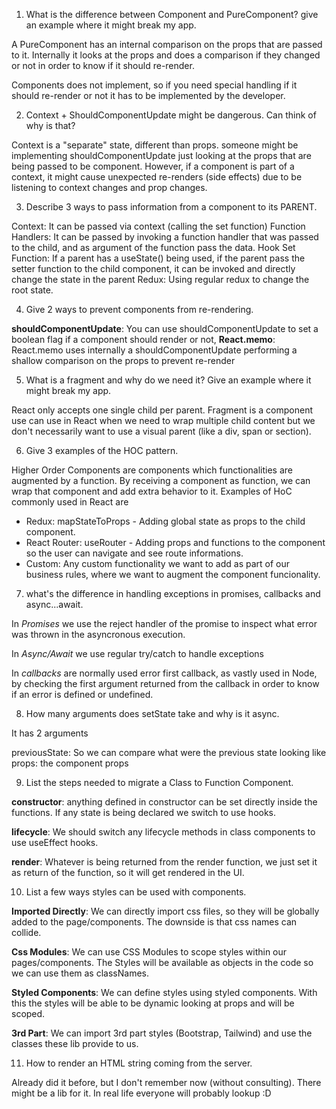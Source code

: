 1. What is the difference between Component and PureComponent? give an
example where it might break my app.

A PureComponent has an internal comparison on the props that are passed to it. Internally it looks at the props and does a comparison if they changed or not in order to know if it should re-render.

Components does not implement, so if you need special handling if it should re-render or not it has to be implemented by the developer.

2. Context + ShouldComponentUpdate might be dangerous. Can think of why is
that?

Context is a "separate" state, different than props. someone might be implementing shouldComponentUpdate just looking at the props that are being passed to be component. However, if a component is part of a context, it might cause unexpected re-renders (side effects) due to be listening to context changes and prop changes.

3. Describe 3 ways to pass information from a component to its PARENT.

Context: It can be passed via context (calling the set function)
Function Handlers: It can be passed by invoking a function handler that was passed to the child, and as argument of the function pass the data.
Hook Set Function: If a parent has a useState() being used, if the parent pass the setter function to the child component, it can be invoked and directly change the state in the parent
Redux: Using regular redux to change the root state.

4. Give 2 ways to prevent components from re-rendering.

**shouldComponentUpdate**: You can use shouldComponentUpdate to set a boolean flag if a component should render or not, 
**React.memo**: React.memo uses internally a shouldComponentUpdate performing a shallow comparison on the props to prevent re-render

5. What is a fragment and why do we need it? Give an example where it might
break my app.

React only accepts one single child per parent. Fragment is a component use can use in React when we need to wrap multiple child content but we don't necessarily want to use a visual parent (like a div, span or section).

6. Give 3 examples of the HOC pattern.

Higher Order Components are components which functionalities are augmented by a function. By receiving a component as function, we can wrap that component and add extra behavior to it. Examples of HoC commonly used in React are

- Redux: mapStateToProps - Adding global state as props to the child component.
- React Router: useRouter - Adding props and functions to the component so the user can navigate and see route informations.
- Custom: Any custom functionality we want to add as part of our business rules, where we want to augment the component funcionality.


7. what's the difference in handling exceptions in promises, callbacks and
async...await.

In *Promises* we use the reject handler of the promise to inspect what error was thrown in the asyncronous execution.

In *Async/Await* we use regular try/catch to handle exceptions

In *callbacks* are normally used error first callback, as vastly used in Node, by checking the first argument returned from the callback in order to know if an error is defined or undefined.


8. How many arguments does setState take and why is it async.

It has 2 arguments

previousState: So we can compare what were the previous state looking like
props: the component props


9. List the steps needed to migrate a Class to Function Component.

**constructor**: anything defined in constructor can be set directly inside the functions. If any state is being declared we switch to use hooks.

**lifecycle**: We should switch any lifecycle methods in class components to use useEffect hooks.

**render**: Whatever is being returned from the render function, we just set it as return of the function, so it will get rendered in the UI.


10. List a few ways styles can be used with components.

**Imported Directly**: We can directly import css files, so they will be globally added to the page/components. The downside is that css names can collide.

**Css Modules**: We can use CSS Modules to scope styles within our pages/components. The Styles will be available as objects in the code so we can use them as classNames.

**Styled Components**: We can define styles using styled components. With this the styles will be able to be dynamic looking at props and will be scoped.

**3rd Part**: We can import 3rd part styles (Bootstrap, Tailwind) and use the classes these lib provide to us.

11. How to render an HTML string coming from the server.

Already did it before, but I don't remember now (without consulting). There might be a lib for it. In real life everyone will probably lookup :D
